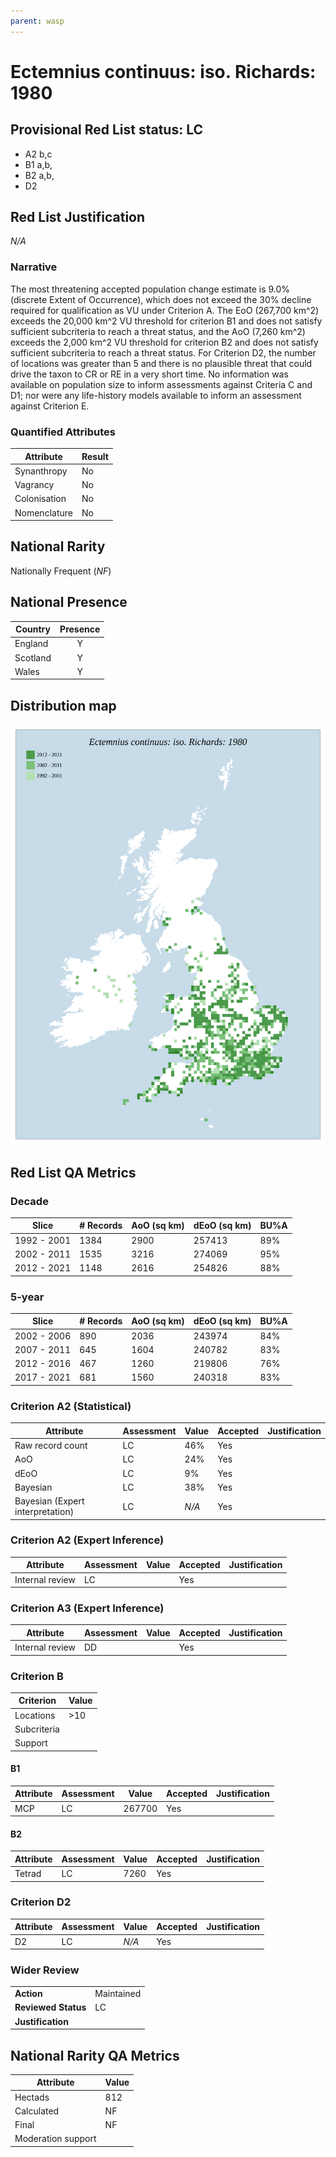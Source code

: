```yaml
---
parent: wasp
---
```


# Ectemnius continuus: iso. Richards: 1980

## Provisional Red List status: LC
- A2 b,c
- B1 a,b, 
- B2 a,b, 
- D2

## Red List Justification
*N/A*
### Narrative


The most threatening accepted population change estimate is 9.0% (discrete Extent of Occurrence), which does not exceed the 30% decline required for qualification as VU under Criterion A. The EoO (267,700 km^2) exceeds the 20,000 km^2 VU threshold for criterion B1 and does not satisfy sufficient subcriteria to reach a threat status, and the AoO (7,260 km^2) exceeds the 2,000 km^2 VU threshold for criterion B2 and does not satisfy sufficient subcriteria to reach a threat status. For Criterion D2, the number of locations was greater than 5 and there is no plausible threat that could drive the taxon to CR or RE in a very short time. No information was available on population size to inform assessments against Criteria C and D1; nor were any life-history models available to inform an assessment against Criterion E.
### Quantified Attributes
|Attribute|Result|
|---|---|
|Synanthropy|No|
|Vagrancy|No|
|Colonisation|No|
|Nomenclature|No|


## National Rarity
Nationally Frequent (*NF*)

## National Presence
|Country|Presence
|---|:-:|
|England|Y|
|Scotland|Y|
|Wales|Y|


## Distribution map
![](../map/260.svg)

## Red List QA Metrics
### Decade
| Slice | # Records | AoO (sq km) | dEoO (sq km) |BU%A |
|---|---|---|---|---|
|1992 - 2001|1384|2900|257413|89%|
|2002 - 2011|1535|3216|274069|95%|
|2012 - 2021|1148|2616|254826|88%|
### 5-year
| Slice | # Records | AoO (sq km) | dEoO (sq km) |BU%A |
|---|---|---|---|---|
|2002 - 2006|890|2036|243974|84%|
|2007 - 2011|645|1604|240782|83%|
|2012 - 2016|467|1260|219806|76%|
|2017 - 2021|681|1560|240318|83%|
### Criterion A2 (Statistical)
|Attribute|Assessment|Value|Accepted|Justification
|---|---|---|---|---|
|Raw record count|LC|46%|Yes||
|AoO|LC|24%|Yes||
|dEoO|LC|9%|Yes||
|Bayesian|LC|38%|Yes||
|Bayesian (Expert interpretation)|LC|*N/A*|Yes||
### Criterion A2 (Expert Inference)
|Attribute|Assessment|Value|Accepted|Justification
|---|---|---|---|---|
|Internal review|LC||Yes||
### Criterion A3 (Expert Inference)
|Attribute|Assessment|Value|Accepted|Justification
|---|---|---|---|---|
|Internal review|DD||Yes||
### Criterion B
|Criterion| Value|
|---|---|
|Locations|>10|
|Subcriteria||
|Support||
#### B1
|Attribute|Assessment|Value|Accepted|Justification
|---|---|---|---|---|
|MCP|LC|267700|Yes||
#### B2
|Attribute|Assessment|Value|Accepted|Justification
|---|---|---|---|---|
|Tetrad|LC|7260|Yes||
### Criterion D2
|Attribute|Assessment|Value|Accepted|Justification
|---|---|---|---|---|
|D2|LC|*N/A*|Yes||
### Wider Review
|  |  |
|---|---|
|**Action**|Maintained|
|**Reviewed Status**|LC|
|**Justification**||


## National Rarity QA Metrics
|Attribute|Value|
|---|---|
|Hectads|812|
|Calculated|NF|
|Final|NF|
|Moderation support||


